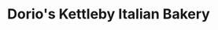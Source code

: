 ---
title: "Dorio's Kettleby Italian Bakery"
url: /kettleby/dorios-kettleby-italian-bakery/
shop: bakery
---